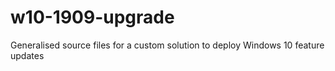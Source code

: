# w10-1909-upgrade
Generalised source files for a custom solution to deploy Windows 10 feature updates
